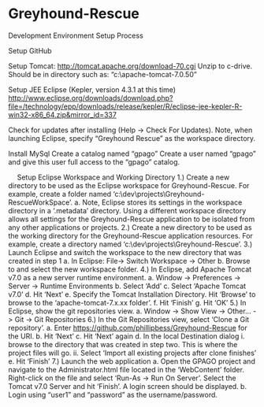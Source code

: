 Greyhound-Rescue
================

Development Environment Setup Process

Setup GitHub

Setup Tomcat:
http://tomcat.apache.org/download-70.cgi
Unzip to c-drive.  Should be in directory such as: “c:\apache-tomcat-7.0.50”

Setup JEE Eclipse (Kepler, version 4.3.1 at this time)
http://www.eclipse.org/downloads/download.php?file=/technology/epp/downloads/release/kepler/R/eclipse-jee-kepler-R-win32-x86_64.zip&mirror_id=337

Check for updates after installing (Help -> Check For Updates).  Note, when launching Eclipse, specify “Greyhound Rescue” as the workspace directory.

Install MySql
Create a catalog named “gpago”
Create a user named “gpago” and give this user full access to the “gpago” catalog.

 
Setup Eclipse Workspace and Working Directory
1.)	Create a new directory to be used as the Eclipse workspace for Greyhound-Rescue.  For example, create a folder      named ‘c:\dev\projects\Greyhound-RescueWorkSpace’.
  a.	Note, Eclipse stores its settings in the workspace directory in a ‘.metadata’ directory.  Using a different         workspace directory allows all settings for the Greyhound-Rescue application to be isolated from any other          applications or projects.
2.)	Create a new directory to be used as the working directory for the Greyhound-Rescue application resources.  For     example, create a directory named ‘c:\dev\projects\Greyhound-Rescue’.
3.)	Launch Eclipse and switch the workspace to the new directory that was created in step 1
  a.	In Eclipse: File-> Switch Workspace -> Other
  b.	Browse to and select the new workspace folder.
4.)	In Eclipse, add Apache Tomcat v7.0 as a new server runtime environment.
  a.	Window -> Preferences -> Server -> Runtime Environments
  b.	Select ‘Add’
  c.	Select ‘Apache Tomcat v7.0’
  d.	Hit ‘Next’
  e.	Specify the Tomcat Installation Directory.  Hit ‘Browse’ to browse to the ‘apache-tomcat-7.x.xx folder’.
  f.	Hit ‘Finish’
  g.	Hit ‘OK’
5.)	In Eclipse, show the git repositories view.
  a.	Window -> Show View -> Other... -> Git -> Git Repositories
6.)	In the Git Repositories view, select ‘Clone a Git repository’.
  a.	Enter https://github.com/phillipbess/Greyhound-Rescue for the URI.
  b.	Hit ‘Next’
  c.	Hit ‘Next’ again
  d.	In the local Destination dialog
    i.	browse to the directory that was created in step two.  This is where the project files will go.
    ii.	Select ‘Import all existing projects after clone finishes’
  e.	Hit ‘Finish’
7.)	Launch the web application
  a.	Open the GPAGO project and navigate to the Administrator.html file located in the ‘WebContent’ folder.              Right-click on the file and select ‘Run-As -> Run On Server’.  Select the Tomcat v7.0 Server and hit ‘Finish’.       A login screen should be displayed.
  b.	Login using “user1” and “password” as the username/password.
